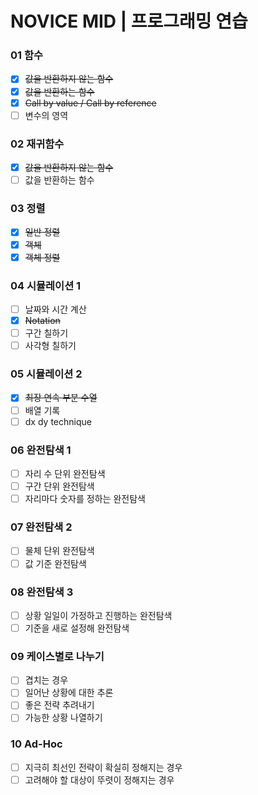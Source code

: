 # NOVICE MID | 프로그래밍 연습

### 01 함수
- [x] ~~값을 반환하지 않는 함수~~
- [x] ~~값을 반환하는 함수~~
- [x] ~~Call by value / Call by reference~~
- [ ] 변수의 영역

### 02 재귀함수
- [x] ~~값을 반환하지 않는 함수~~
- [ ] 값을 반환하는 함수
### 03 정렬
- [x] ~~일반 정렬~~
- [x] ~~객체~~
- [x] ~~객체 정렬~~
### 04 시뮬레이션 1
- [ ] 날짜와 시간 계산
- [x] ~~Notation~~
- [ ] 구간 칠하기
- [ ] 사각형 칠하기
### 05 시뮬레이션 2
- [x] ~~최장 연속 부분 수열~~
- [ ] 배열 기록
- [ ] dx dy technique
### 06 완전탐색 1
- [ ] 자리 수 단위 완전탐색
- [ ] 구간 단위 완전탐색
- [ ] 자리마다 숫자를 정하는 완전탐색
### 07 완전탐색 2
- [ ] 물체 단위 완전탐색
- [ ] 값 기준 완전탐색
### 08 완전탐색 3
- [ ] 상황 일일이 가정하고 진행하는 완전탐색
- [ ] 기준을 새로 설정해 완전탐색
### 09 케이스별로 나누기
- [ ] 겹치는 경우
- [ ] 일어난 상황에 대한 추론
- [ ] 좋은 전략 추려내기
- [ ] 가능한 상황 나열하기
### 10 Ad-Hoc
- [ ] 지극히 최선인 전략이 확실히 정해지는 경우
- [ ] 고려해야 할 대상이 뚜렷이 정해지는 경우
